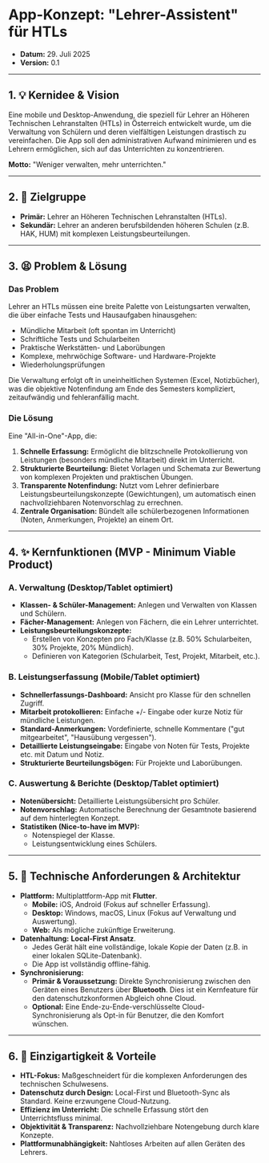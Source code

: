 # App-Konzept: "Lehrer-Assistent" für HTLs

- **Datum:** 29. Juli 2025
- **Version:** 0.1

---

## 1. 💡 Kernidee & Vision

Eine mobile und Desktop-Anwendung, die speziell für Lehrer an Höheren Technischen Lehranstalten (HTLs) in Österreich entwickelt wurde, um die Verwaltung von Schülern und deren vielfältigen Leistungen drastisch zu vereinfachen. Die App soll den administrativen Aufwand minimieren und es Lehrern ermöglichen, sich auf das Unterrichten zu konzentrieren.

**Motto:** "Weniger verwalten, mehr unterrichten."

---

## 2. 🎯 Zielgruppe

- **Primär:** Lehrer an Höheren Technischen Lehranstalten (HTLs).
- **Sekundär:** Lehrer an anderen berufsbildenden höheren Schulen (z.B. HAK, HUM) mit komplexen Leistungsbeurteilungen.

---

## 3. 😫 Problem & Lösung

### Das Problem
Lehrer an HTLs müssen eine breite Palette von Leistungsarten verwalten, die über einfache Tests und Hausaufgaben hinausgehen:
- Mündliche Mitarbeit (oft spontan im Unterricht)
- Schriftliche Tests und Schularbeiten
- Praktische Werkstätten- und Laborübungen
- Komplexe, mehrwöchige Software- und Hardware-Projekte
- Wiederholungsprüfungen

Die Verwaltung erfolgt oft in uneinheitlichen Systemen (Excel, Notizbücher), was die objektive Notenfindung am Ende des Semesters kompliziert, zeitaufwändig und fehleranfällig macht.

### Die Lösung
Eine "All-in-One"-App, die:
1.  **Schnelle Erfassung:** Ermöglicht die blitzschnelle Protokollierung von Leistungen (besonders mündliche Mitarbeit) direkt im Unterricht.
2.  **Strukturierte Beurteilung:** Bietet Vorlagen und Schemata zur Bewertung von komplexen Projekten und praktischen Übungen.
3.  **Transparente Notenfindung:** Nutzt vom Lehrer definierbare Leistungsbeurteilungskonzepte (Gewichtungen), um automatisch einen nachvollziehbaren Notenvorschlag zu errechnen.
4.  **Zentrale Organisation:** Bündelt alle schülerbezogenen Informationen (Noten, Anmerkungen, Projekte) an einem Ort.

---

## 4. ✨ Kernfunktionen (MVP - Minimum Viable Product)

### A. Verwaltung (Desktop/Tablet optimiert)
- **Klassen- & Schüler-Management:** Anlegen und Verwalten von Klassen und Schülern.
- **Fächer-Management:** Anlegen von Fächern, die ein Lehrer unterrichtet.
- **Leistungsbeurteilungskonzepte:**
    - Erstellen von Konzepten pro Fach/Klasse (z.B. 50% Schularbeiten, 30% Projekte, 20% Mündlich).
    - Definieren von Kategorien (Schularbeit, Test, Projekt, Mitarbeit, etc.).

### B. Leistungserfassung (Mobile/Tablet optimiert)
- **Schnellerfassungs-Dashboard:** Ansicht pro Klasse für den schnellen Zugriff.
- **Mitarbeit protokollieren:** Einfache +/- Eingabe oder kurze Notiz für mündliche Leistungen.
- **Standard-Anmerkungen:** Vordefinierte, schnelle Kommentare ("gut mitgearbeitet", "Hausübung vergessen").
- **Detaillierte Leistungseingabe:** Eingabe von Noten für Tests, Projekte etc. mit Datum und Notiz.
- **Strukturierte Beurteilungsbögen:** Für Projekte und Laborübungen.

### C. Auswertung & Berichte (Desktop/Tablet optimiert)
- **Notenübersicht:** Detaillierte Leistungsübersicht pro Schüler.
- **Notenvorschlag:** Automatische Berechnung der Gesamtnote basierend auf dem hinterlegten Konzept.
- **Statistiken (Nice-to-have im MVP):**
    - Notenspiegel der Klasse.
    - Leistungsentwicklung eines Schülers.

---

## 5. 🔧 Technische Anforderungen & Architektur

- **Plattform:** Multiplattform-App mit **Flutter**.
    - **Mobile:** iOS, Android (Fokus auf schneller Erfassung).
    - **Desktop:** Windows, macOS, Linux (Fokus auf Verwaltung und Auswertung).
    - **Web:** Als mögliche zukünftige Erweiterung.
- **Datenhaltung:** **Local-First Ansatz**.
    - Jedes Gerät hält eine vollständige, lokale Kopie der Daten (z.B. in einer lokalen SQLite-Datenbank).
    - Die App ist vollständig offline-fähig.
- **Synchronisierung:**
    - **Primär & Voraussetzung:** Direkte Synchronisierung zwischen den Geräten eines Benutzers über **Bluetooth**. Dies ist ein Kernfeature für den datenschutzkonformen Abgleich ohne Cloud.
    - **Optional:** Eine Ende-zu-Ende-verschlüsselte Cloud-Synchronisierung als Opt-in für Benutzer, die den Komfort wünschen.

---

## 6. 💎 Einzigartigkeit & Vorteile

- **HTL-Fokus:** Maßgeschneidert für die komplexen Anforderungen des technischen Schulwesens.
- **Datenschutz durch Design:** Local-First und Bluetooth-Sync als Standard. Keine erzwungene Cloud-Nutzung.
- **Effizienz im Unterricht:** Die schnelle Erfassung stört den Unterrichtsfluss minimal.
- **Objektivität & Transparenz:** Nachvollziehbare Notengebung durch klare Konzepte.
- **Plattformunabhängigkeit:** Nahtloses Arbeiten auf allen Geräten des Lehrers.
